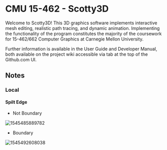 # CMU 15-462 - Scotty3D

Welcome to Scotty3D! This 3D graphics software implements interactive mesh
editing, realistic path tracing, and dynamic animation. Implementing the
functionality of the program constitutes the majority of the coursework for
15-462/662 Computer Graphics at Carnegie Mellon University.

Further information is available in the User Guide and Developer Manual, both
available on the project wiki accessible via tab at the top of the Github.com UI.

## Notes

### Local

#### Spilt Edge

- Not Boundary

![1545485889782](assets/1545485889782.jpg)

- Boundary

![1545492608038](assets/1545492608038.jpg)

